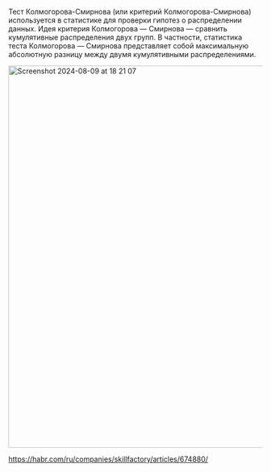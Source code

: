 Тест Колмогорова-Смирнова (или критерий Колмогорова-Смирнова) используется в статистике для проверки гипотез о распределении данных. Идея критерия Колмогорова — Смирнова — сравнить кумулятивные распределения двух групп. В частности, статистика теста Колмогорова — Смирнова представляет собой максимальную абсолютную разницу между двумя кумулятивными распределениями.

<img width="759" alt="Screenshot 2024-08-09 at 18 21 07" src="https://github.com/user-attachments/assets/e081f7e4-543b-4a05-a652-22813e843925">


https://habr.com/ru/companies/skillfactory/articles/674880/
